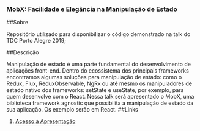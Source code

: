 ### MobX: Facilidade e Elegância na Manipulação de Estado

##Sobre

Repositório utilizado para disponibilizar o código demonstrado na talk do TDC Porto Alegre 2019;

##Descrição

Manipulação de estado é uma parte fundamental do desenvolvimento de aplicações front-end. Dentro do ecossistema dos principais frameworks encontramos algumas soluções para manipulação de estado: como o Redux, Flux, ReduxObservable, NgRx ou até mesmo os manipuladores de estado nativo dos frameworks: setState e useState, por exemplo, para quem desenvolve com o React. Nessa talk será apresentado o MobX, uma biblioteca framework agnostic que possibilita a manipulação de estado da sua aplicação. Os exemplo serão em React.
##Links

1) [Acesso à Apresentação](https://docs.google.com/presentation/d/1FKT4I14xO3ikRU_UDYArw9o17ccrO0HcyFp6Vxu6Qfc/edit?usp=sharing)